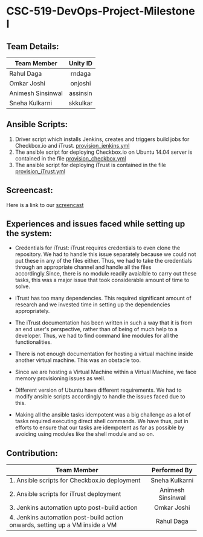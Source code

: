 # CSC-519-DevOps-Project-Milestone I

## Team Details:

| Team Member             | Unity ID      | 
| ------------------------|:-------------:| 
| Rahul Daga              | rndaga        | 
| Omkar Joshi             | onjoshi       |  
| Animesh Sinsinwal       | assinsin      |   
| Sneha Kulkarni          | skkulkar      |



## Ansible Scripts:
1. Driver script which installs Jenkins, creates and triggers build jobs for Checkbox.io and iTrust. [provision_jenkins.yml](https://github.ncsu.edu/onjoshi/DevOps_M1/blob/master/provision_jenkins.yml) 
2. The ansible script for deploying Checkbox.io on Ubuntu 14.04 server is contained in the file [provision_checkbox.yml]()
3. The ansible script for deploying iTrust is contained in the file [provision_iTrust.yml]()

## Screencast:

Here is a link to our [screencast](https://drive.google.com/open?id=0BwJDGHBPdFhQejFzYXhpTHRDbUk)


## Experiences and issues faced while setting up the system:

* Credentials for iTrust: 
iTrust requires credentials to even clone the repository. We had to handle this issue separately because we could not put these in any of the files either. Thus, we had to take the credentials through an appropriate channel and handle all the files accordingly.Since, there is no module readily avaialble to carry out these tasks, this was a major issue that took considerable amount of time to solve.

* iTrust has too many dependencies. This required significant amount of research and we invested time in setting up the   dependencies appropriately.

* The iTrust documentation has been written in such a way that it is from an end user's perspective, rather than of being of much help to a developer. Thus, we had to find command line modules for all the functionalities.

* There is not enough documentation for hosting a virtual machine inside another virtual machine. This was an obstacle too.

* Since we are hosting a Virtual Machine within a Virtual Machine, we face memory provisioning issues as well.

* Different version of Ubuntu have different requirements. We had to modify ansible scripts accordingly to handle the issues faced due to this.

* Making all the ansible tasks idempotent was a big challenge as a lot of tasks required executing direct shell commands. We have thus, put in efforts to ensure that our tasks are idempotent as far as possible by avoiding using modules like the shell module and so on.



## Contribution:


| Team Member                                                                        | Performed By           | 
| -----------------------------------------------------------------------------------|:----------------------:| 
| 1. Ansible scripts for Checkbox.io deployment                                      | Sneha Kulkarni         | 
| 2. Ansible scripts for iTrust deployment                                           | Animesh Sinsinwal      |  
| 3. Jenkins automation upto post-build action                                       | Omkar Joshi            |   
| 4. Jenkins automation post-build action onwards, setting up a VM inside a VM       | Rahul Daga             |


